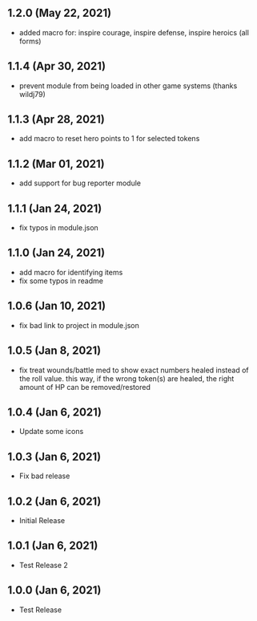 ## 1.2.0 (May 22, 2021)

* added macro for: inspire courage, inspire defense, inspire heroics (all forms)

## 1.1.4 (Apr 30, 2021)

* prevent module from being loaded in other game systems (thanks wildj79)

## 1.1.3 (Apr 28, 2021)

* add macro to reset hero points to 1 for selected tokens

## 1.1.2 (Mar 01, 2021)

* add support for bug reporter module

## 1.1.1 (Jan 24, 2021)

* fix typos in module.json

## 1.1.0 (Jan 24, 2021)

* add macro for identifying items
* fix some typos in readme

## 1.0.6 (Jan 10, 2021)

* fix bad link to project in module.json

## 1.0.5 (Jan 8, 2021)

* fix treat wounds/battle med to show exact numbers healed instead of the roll value. this way, if the wrong token(s) are healed, the right amount of HP can be removed/restored

## 1.0.4 (Jan 6, 2021)

* Update some icons

## 1.0.3 (Jan 6, 2021)

* Fix bad release

## 1.0.2 (Jan 6, 2021)

* Initial Release

## 1.0.1 (Jan 6, 2021)

* Test Release 2

## 1.0.0 (Jan 6, 2021)

* Test Release
